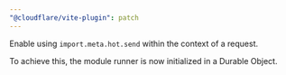```yaml
---
"@cloudflare/vite-plugin": patch
---
```


Enable using `import.meta.hot.send` within the context of a request.

To achieve this, the module runner is now initialized in a Durable Object.
